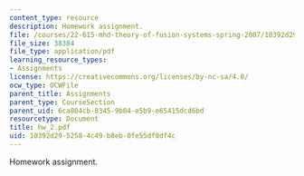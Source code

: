 ```yaml
---
content_type: resource
description: Homework assignment.
file: /courses/22-615-mhd-theory-of-fusion-systems-spring-2007/10392d2952584c49b8eb0fe55df8df4c_hw_2.pdf
file_size: 38384
file_type: application/pdf
learning_resource_types:
- Assignments
license: https://creativecommons.org/licenses/by-nc-sa/4.0/
ocw_type: OCWFile
parent_title: Assignments
parent_type: CourseSection
parent_uid: 6ca804cb-8345-9b04-e5b9-e65415dcd6bd
resourcetype: Document
title: hw_2.pdf
uid: 10392d29-5258-4c49-b8eb-0fe55df8df4c
---
```

Homework assignment.